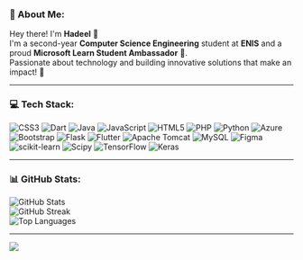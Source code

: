 ### 💫 About Me:
Hey there! I'm **Hadeel** 👋<br>
I'm a second-year **Computer Science Engineering** student at **ENIS** and a proud **Microsoft Learn Student Ambassador** 🚀.<br>
Passionate about technology and building innovative solutions that make an impact! 🌟

---

### 💻 Tech Stack:
![CSS3](https://img.shields.io/badge/css3-%23A8DADC.svg?style=for-the-badge&logo=css3&logoColor=white) 
![Dart](https://img.shields.io/badge/dart-%23A8DADC.svg?style=for-the-badge&logo=dart&logoColor=white) 
![Java](https://img.shields.io/badge/java-%23A8DADC.svg?style=for-the-badge&logo=openjdk&logoColor=white) 
![JavaScript](https://img.shields.io/badge/javascript-%23B7E0D8.svg?style=for-the-badge&logo=javascript&logoColor=%23F7DF1E) 
![HTML5](https://img.shields.io/badge/html5-%23B8E0D7.svg?style=for-the-badge&logo=html5&logoColor=white) 
![PHP](https://img.shields.io/badge/php-%23B6E6D2.svg?style=for-the-badge&logo=php&logoColor=white) 
![Python](https://img.shields.io/badge/python-%23B4E0D3?style=for-the-badge&logo=python&logoColor=ffdd54) 
![Azure](https://img.shields.io/badge/azure-%23A0E2F2.svg?style=for-the-badge&logo=microsoftazure&logoColor=white) 
![Bootstrap](https://img.shields.io/badge/bootstrap-%23B9E6F0.svg?style=for-the-badge&logo=bootstrap&logoColor=white) 
![Flask](https://img.shields.io/badge/flask-%23A8D8E2.svg?style=for-the-badge&logo=flask&logoColor=white) 
![Flutter](https://img.shields.io/badge/Flutter-%23A0E5F0.svg?style=for-the-badge&logo=Flutter&logoColor=white) 
![Apache Tomcat](https://img.shields.io/badge/apache%20tomcat-%23A6D6E0.svg?style=for-the-badge&logo=apache-tomcat&logoColor=black) 
![MySQL](https://img.shields.io/badge/mysql-%23A9C8D1.svg?style=for-the-badge&logo=mysql&logoColor=white) 
![Figma](https://img.shields.io/badge/figma-%23A4C8D7.svg?style=for-the-badge&logo=figma&logoColor=white) 
![scikit-learn](https://img.shields.io/badge/scikit--learn-%23A8E5D8.svg?style=for-the-badge&logo=scikit-learn&logoColor=white) 
![Scipy](https://img.shields.io/badge/SciPy-%23A9D6D8.svg?style=for-the-badge&logo=scipy&logoColor=%white) 
![TensorFlow](https://img.shields.io/badge/TensorFlow-%23A0C8D6.svg?style=for-the-badge&logo=TensorFlow&logoColor=white) 
![Keras](https://img.shields.io/badge/Keras-%23A7C5D8.svg?style=for-the-badge&logo=Keras&logoColor=white)

---

### 📊 GitHub Stats:
![GitHub Stats](https://github-readme-stats.vercel.app/api?username=Hadeelhs&theme=rose_pine&hide_border=false&include_all_commits=true&count_private=true)<br>
![GitHub Streak](https://nirzak-streak-stats.vercel.app/?user=Hadeelhs&theme=rose_pine&hide_border=false)<br>
![Top Languages](https://github-readme-stats.vercel.app/api/top-langs/?username=Hadeelhs&theme=rose_pine&hide_border=false&include_all_commits=true&count_private=true&layout=compact)

---

[![](https://visitcount.itsvg.in/api?id=Hadeelhs&icon=0&color=0)](https://visitcount.itsvg.in)

<!-- Proudly created with GPRM ( https://gprm.itsvg.in ) -->
